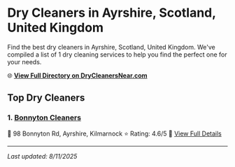 # Dry Cleaners in Ayrshire, Scotland, United Kingdom

Find the best dry cleaners in Ayrshire, Scotland, United Kingdom. We've compiled a list of 1 dry cleaning services to help you find the perfect one for your needs.

🌐 **[View Full Directory on DryCleanersNear.com](https://drycleanersnear.com/city/United%20Kingdom/Scotland/Ayrshire)**

## Top Dry Cleaners

### 1. [Bonnyton Cleaners](https://drycleanersnear.com/dryCleaner/68940930fa09c6c0709d9a6e/bonnyton-cleaners)
📍 98 Bonnyton Rd, Ayrshire, Kilmarnock
⭐ Rating: 4.6/5
🔗 [View Full Details](https://drycleanersnear.com/dryCleaner/68940930fa09c6c0709d9a6e/bonnyton-cleaners)


---

*Last updated: 8/11/2025*
